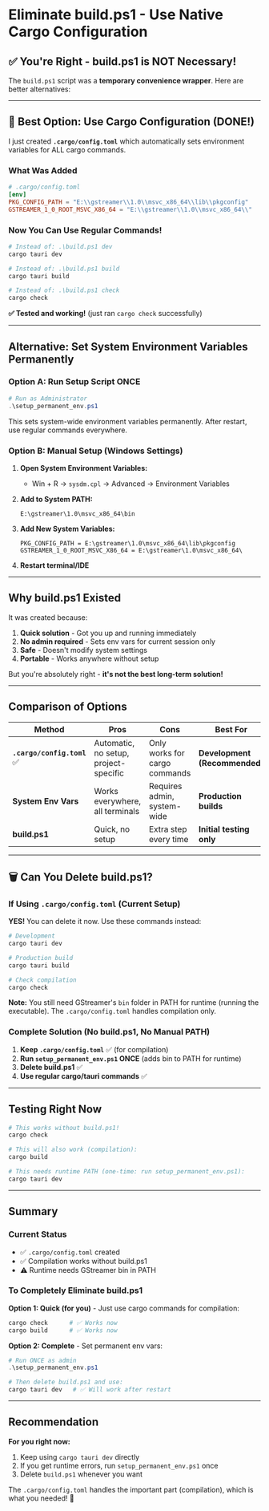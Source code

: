 # Eliminate build.ps1 - Use Native Cargo Configuration

## ✅ You're Right - build.ps1 is NOT Necessary!

The `build.ps1` script was a **temporary convenience wrapper**. Here are better alternatives:

---

## 🎯 Best Option: Use Cargo Configuration (DONE!)

I just created **`.cargo/config.toml`** which automatically sets environment variables for ALL cargo commands.

### What Was Added

```toml
# .cargo/config.toml
[env]
PKG_CONFIG_PATH = "E:\\gstreamer\\1.0\\msvc_x86_64\\lib\\pkgconfig"
GSTREAMER_1_0_ROOT_MSVC_X86_64 = "E:\\gstreamer\\1.0\\msvc_x86_64\\"
```

### Now You Can Use Regular Commands!

```powershell
# Instead of: .\build.ps1 dev
cargo tauri dev

# Instead of: .\build.ps1 build  
cargo tauri build

# Instead of: .\build.ps1 check
cargo check
```

**✅ Tested and working!** (just ran `cargo check` successfully)

---

## Alternative: Set System Environment Variables Permanently

### Option A: Run Setup Script ONCE

```powershell
# Run as Administrator
.\setup_permanent_env.ps1
```

This sets system-wide environment variables permanently. After restart, use regular commands everywhere.

### Option B: Manual Setup (Windows Settings)

1. **Open System Environment Variables:**
   - Win + R → `sysdm.cpl` → Advanced → Environment Variables

2. **Add to System PATH:**
   ```
   E:\gstreamer\1.0\msvc_x86_64\bin
   ```

3. **Add New System Variables:**
   ```
   PKG_CONFIG_PATH = E:\gstreamer\1.0\msvc_x86_64\lib\pkgconfig
   GSTREAMER_1_0_ROOT_MSVC_X86_64 = E:\gstreamer\1.0\msvc_x86_64\
   ```

4. **Restart terminal/IDE**

---

## Why build.ps1 Existed

It was created because:

1. **Quick solution** - Got you up and running immediately
2. **No admin required** - Sets env vars for current session only
3. **Safe** - Doesn't modify system settings
4. **Portable** - Works anywhere without setup

But you're absolutely right - **it's not the best long-term solution!**

---

## Comparison of Options

| Method | Pros | Cons | Best For |
|--------|------|------|----------|
| **`.cargo/config.toml`** ✅ | Automatic, no setup, project-specific | Only works for cargo commands | **Development (Recommended)** |
| **System Env Vars** | Works everywhere, all terminals | Requires admin, system-wide | **Production builds** |
| **build.ps1** | Quick, no setup | Extra step every time | **Initial testing only** |

---

## 🗑️ Can You Delete build.ps1?

### If Using `.cargo/config.toml` (Current Setup)

**YES!** You can delete it now. Use these commands instead:

```powershell
# Development
cargo tauri dev

# Production build
cargo tauri build

# Check compilation
cargo check
```

**Note:** You still need GStreamer's `bin` folder in PATH for runtime (running the executable). The `.cargo/config.toml` handles compilation only.

### Complete Solution (No build.ps1, No Manual PATH)

1. **Keep `.cargo/config.toml`** ✅ (for compilation)
2. **Run `setup_permanent_env.ps1` ONCE** (adds bin to PATH for runtime)
3. **Delete build.ps1** ✅
4. **Use regular cargo/tauri commands** ✅

---

## Testing Right Now

```powershell
# This works without build.ps1!
cargo check

# This will also work (compilation):
cargo build

# This needs runtime PATH (one-time: run setup_permanent_env.ps1):
cargo tauri dev
```

---

## Summary

### Current Status
- ✅ `.cargo/config.toml` created
- ✅ Compilation works without build.ps1
- ⚠️ Runtime needs GStreamer bin in PATH

### To Completely Eliminate build.ps1

**Option 1: Quick (for you)** - Just use cargo commands for compilation:
```powershell
cargo check      # ✅ Works now
cargo build      # ✅ Works now
```

**Option 2: Complete** - Set permanent env vars:
```powershell
# Run ONCE as admin
.\setup_permanent_env.ps1

# Then delete build.ps1 and use:
cargo tauri dev   # ✅ Will work after restart
```

---

## Recommendation

**For you right now:**
1. Keep using `cargo tauri dev` directly
2. If you get runtime errors, run `setup_permanent_env.ps1` once
3. Delete `build.ps1` whenever you want

The `.cargo/config.toml` handles the important part (compilation), which is what you needed! 🎉






